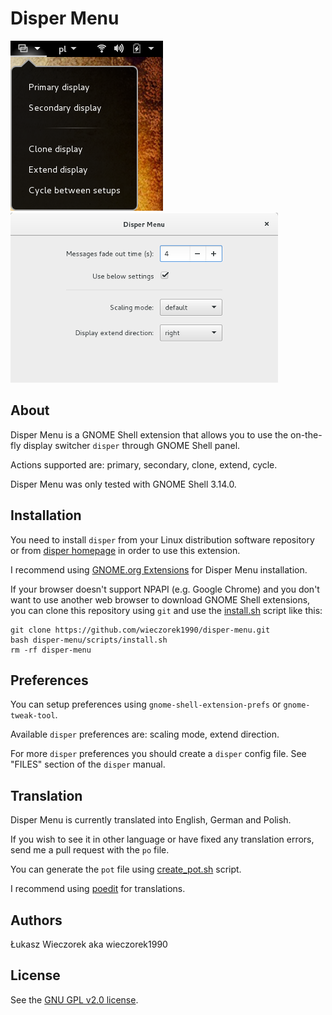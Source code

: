 Disper Menu
===========

![Disper Menu](images/disper-menu.png) ![Disper Menu preferences](images/disper-menu-preferences.png)

## About

Disper Menu is a GNOME Shell extension that allows you to use the on-the-fly display switcher `disper` through GNOME Shell panel.

Actions supported are: primary, secondary, clone, extend, cycle.

Disper Menu was only tested with GNOME Shell 3.14.0.

## Installation

You need to install `disper` from your Linux distribution software repository or from [disper homepage](http://willem.engen.nl/projects/disper/) in order to use this extension.

I recommend using [GNOME.org Extensions](https://extensions.gnome.org/extension/884/disper-menu/) for Disper Menu installation.

If your browser doesn't support NPAPI (e.g. Google Chrome) and you don't want to use another web browser to download GNOME Shell extensions, you can clone this repository using `git` and use the [install.sh](scripts/install.sh) script like this:

```shell
git clone https://github.com/wieczorek1990/disper-menu.git
bash disper-menu/scripts/install.sh
rm -rf disper-menu
```

## Preferences
You can setup preferences using `gnome-shell-extension-prefs` or `gnome-tweak-tool`.

Available `disper` preferences are: scaling mode, extend direction.

For more `disper` preferences you should create a `disper` config file. See "FILES" section of the `disper` manual.

## Translation
Disper Menu is currently translated into English, German and Polish.

If you wish to see it in other language or have fixed any translation errors, send me a pull request with the `po` file.

You can generate the `pot` file using [create_pot.sh](scripts/create_pot.sh) script.

I recommend using [poedit](http://poedit.net/) for translations.

## Authors
Łukasz Wieczorek aka wieczorek1990

## License
See the [GNU GPL v2.0 license](LICENSE).
